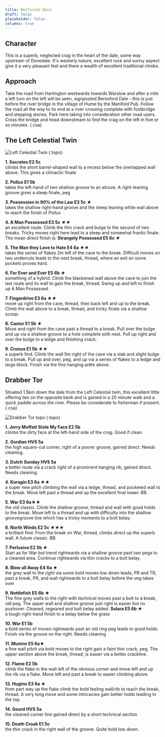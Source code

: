 ```yaml
---
title: Wolfscote Dale
draft: false
placeholder: false
columns: true
---
```



## Character

This is a superb, neglected crag in the heart of the dale, some way upstream of Dovedale. It's westerly nature, excellent rock and sunny aspect give it a very pleasant feel and there a wealth of excellent traditional climbs.

## Approach

Take the road from Hartington westwards towards Warslow and after a mile a left turn on the left will be seen, signposted Beresford Dale - this is just before the river bridge in the village of Hume by the Manifold Pub. Follow the road all the way to its end at a river crossing complete with footbridge and stepping stones. Park here taking into consideration other road users. Cross the bridge and head downstream to find the crag on the left in five or so minutes.
{.csa}

The Left Celestial Twin
-----------------------

![Left Celestial Twin](/img/peak/dovedale/left-celestial-lh.jpg)
{.topo}

**1. Socrates E2 5c**  
climbs the short barrel-shaped wall to a recess below the overlapped wall above. This gives a climactic finale

**2. Pollux E1 5b**  
takes the left-hand of two shallow groove to an alcove. A right-leaning groove gives a steep finale, peg

**3. Possession in 90% of the Law E3 5c *★***  
takes the shallow right-hand groove and the steep leaning white wall above to reach the finish of Pollux

**4. A Man Possessed E3 5c *★★***  
an excellent route. Climb the thin crack and bulge to the second of two breaks. Tricky moves right here lead to a steep and somewhat frantic finale. The mean direct finish is: **Strangely Possessed E5 6c *★***

**5. The Man they Love to Hate E4 6a *★★***  
takes the series of flakes 2m left of the cave to the break. Difficult moves on two undercuts leads to the next break, thread, where an exit on some pockets proves hard.

**6. For Ever and Ever E5 6b *★***  
something of a hybrid. Climb the blackened wall above the cave to join the last route and its wall to gain the break, thread. Swing up and left to finish up A Man Possessed.

**7. Fingerdrive E3 6a *★★***  
move up right from the cave, thread, then back left and up to the break. Climb the wall above to a break, thread, and tricky finale via a shallow scoop.

**8. Castor E1 5b *★***  
Move and right from the cave past a thread to a break. Pull over the bulge and up via a shallow groove to a hole complete with nest. Pull up right and over the bulge to a ledge and finishing crack.

**9. Cronus E1 5b *★★***  
a superb find. Climb the wall 5m right of the cave via a slab and slight bulge to a break. Pull up and over, peg, and up via a series of flakes to a ledge and large block. Finish via the fine hanging arête above.

Drabber Tor
-----------

Situated 1.5km down the dale from the Left Celestial twin, this excellent little offering lies on the opposite bank and is gained in a 20 minute walk and a quick paddle across the river. Please be considerate to fisherman if present.
{.csa}

![Drabber Tor topo](/img/peak/dovedale/drabber-tor.jpg)
{.topo}

**1. Jerry Moffatt Stole My Face E2 5b**  
climbs the dirty face at the left-hand side of the crag. Good if clean

**2. Gordian HVS 5a**  
the high square-cut corner, right of a poorer groove, gained direct. Needs cleaning.

**3. Dutch Sunday HVS 5a**  
a better route via a crack right of a prominent hanging rib, gained direct. Needs cleaning.

**4. Kuragin E3 6a *★★***  
a super new pitch climbing the wall via a ledge, thread, and pocketed wall to the break. Move left past a thread and up the excellent final tower. BB.

**5. War E3 6a★★**  
the old classic. Climb the shallow groove, thread and wall with good holds to the break. Move left to a thread and up with difficulty into the shallow groovegroove line which has a tricky moments to a bolt belay.

**6. North Winds E2 5c *★★★***  
a brilliant find. From the break on War, thread, climbs direct up the superb wall. A future classic. BB.

**7. Perlusive E2 5b *★***  
Start as for War but trend rightwards via a shallow groove past two pegs to a cleaned area. Continue rightwards via thin cracks to a bolt belay.

**8. Blow all Away E4 6a *★***  
the grey wall to the right via some bold moves low down leads, PR and TR, past a break, PR, and wall rightwards to a bolt belay before the veg takes over

**9. Nettlefish E5 6b *★***  
The fine grey walls to the right with technical moves past a bolt to a break, old peg. The upper wall and shallow groove just right is easier but no pushover. Cleaned, regeared and bolt belay added. **Solara E5 6b *★***  
a tough right-hand finish to a belay below the grass

**10. War E1 5b**  
a bold series of moves rightwards past an old ring peg leads to good holds. Finish via the groove on the right. Needs cleaning

**11. Muninn E5 6a★**  
a fine wall pitch via bold moves to the right gain a faint thin crack, peg. The upper section above the break, thread, is easier via a better crackline.

**12. Flame E2 5b**  
climb the flake in the wall left of the obvious corner and move left and up the rib via a flake. Move left and past a break to easier climbing above.

**13. Huginn E3 6a *★***  
from part way up the flake climb the bold feeling wall/rib to reach the break, thread. A very long move and some intricacies gain better holds leading to the top.

**14. Gourd HVS 5a**  
the cleaned corner line gained direct by a short technical section

**15. Death Croak E1 5c**  
the thin crack in the right wall of the groove. Quite bold low down.